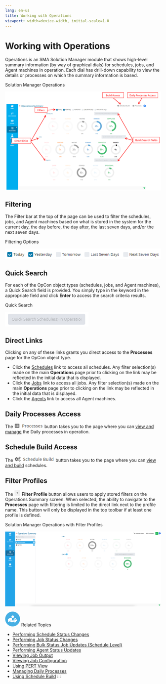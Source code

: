 ```yaml
---
lang: en-us
title: Working with Operations
viewport: width=device-width, initial-scale=1.0
---
```


# Working with Operations

Operations is an SMA Solution Manager module that shows high-level
summary information (by way of graphical dials) for schedules, jobs, and
Agent machines in operation. Each dial has drill-down capability to view
the details or processes on which the summary information is based.

Solution Manager Operations

![Solution Manager Operations](../../../Resources/Images/SM/Operations-with-Labels.png "Solution Manager Operations")

## Filtering

The Filter bar at the top of the page can be used to filter the
schedules, jobs, and Agent machines based on what is stored in the
system for the current day, the day before, the day after, the last
seven days, and/or the next seven days.

Filtering Options

![Operations Filtering Options](../../../Resources/Images/SM/Operations-Filtering-Options.png "Operations Filtering Options")

## Quick Search

For each of the OpCon object types (schedules, jobs, and Agent
machines), a Quick Search field is provided. You simply type in the
keyword in the appropriate field and click **Enter** to access the
search criteria results.

Quick Search

![Quick Search](../../../Resources/Images/SM/Quick-Search.png "Quick Search")

## Direct Links

Clicking on any of these links grants you direct access to the
**Processes** page for the OpCon object type.

- Click the [Schedules](Performing-Schedule-Status-Changes.md)
    link to access all schedules. Any filter selection(s) made on the
    main **Operations** page prior to clicking on the link may be
    reflected in the initial data that is displayed.
- Click the [Jobs](Performing-Job-Status-Changes.md) link to
    access all jobs. Any filter selection(s) made on the main
    **Operations** page prior to clicking on the link may be reflected
    in the initial data that is displayed.
- Click the [Agents](Performing-Agent-Status-Updates.md) link
    to access all Agent machines.

## Daily Processes Access

The ![Processes Button](../../../Resources/Images/SM/Processes-Button.png "Processes Button")
button takes you to the page where you can [view and manage](Managing-Daily-Processes.md) the Daily processes in
operation.

## Schedule Build Access

The ![Build Button](../../../Resources/Images/SM/Schedule-Build-Operations-Summary-Build-Button.png "Build Button")
button takes you to the page where you can [view and build](Managing-Schedules.md) schedules.

## Filter Profiles

The ![Filter Profile Button](../../../Resources/Images/SM/Filter-Profile-Button.png "Filter Profile Button")
**Filter Profile** button allows users to apply stored filters on the
Operations Summary screen. When selected, the ability to navigate to the
**Processes** page with filtering is limited to the direct link next to
the profile name. This button will only be displayed in the top toolbar
if at least one profile is defined.

Solution Manager Operations with Filter Profiles

![Solution Manager Operations Filter Profiles](../../../Resources/Images/SM/Operations-with-Filter-Profiles.png "Solution Manager Operations Filter Profiles")

![White "person reading" icon on blue circular background](../../../Resources/Images/moreinfo-icon(48x48).png "More Info icon")
Related Topics

- [Performing Schedule Status     Changes](Performing-Schedule-Status-Changes.md)
- [Performing Job Status     Changes](Performing-Job-Status-Changes.md)
- [Performing Bulk Status Job Updates (Schedule     Level)](Performing-Bulk-Job-Status-Updates-Schedule-Level.md)
- [Performing Agent Status     Updates](Performing-Agent-Status-Updates.md)
- [Viewing Job Output](Viewing-Job-Output.md)
- [Viewing Job Configuration](Viewing-Job-Configuration.md)
- [Using PERT View](Using-PERT-View.md)
- [Managing Daily Processes](Managing-Daily-Processes.md)
- [Using Schedule Build](Managing-Schedules.md)
:::
